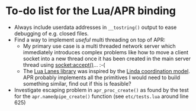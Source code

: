 # To-do list for the Lua/APR binding

 * Always include userdata addresses in `__tostring()` output to ease debugging of e.g. closed files.
 * Find a way to implement *useful* multi threading on top of APR:
   * My primary use case is a multi threaded network server which immediately introduces complex problems like how to move a client socket into a new thread once it has been created in the main server thread using [socket:accept()](http://peterodding.com/code/lua/apr/docs/#socket:accept)… :-(
   * The [Lua Lanes library](http://kotisivu.dnainternet.net/askok/bin/lanes/) was inspired by the [Linda coordination model](http://en.wikipedia.org/wiki/Linda_%28coordination_language%29). APR probably implements all the primitives I would need to build something similar, find out if this is feasible?
 * Investigate escaping problem in `apr_proc_create()` as found by the test for the `apr.namedpipe_create()` function (see `etc/tests.lua` around line 625)
